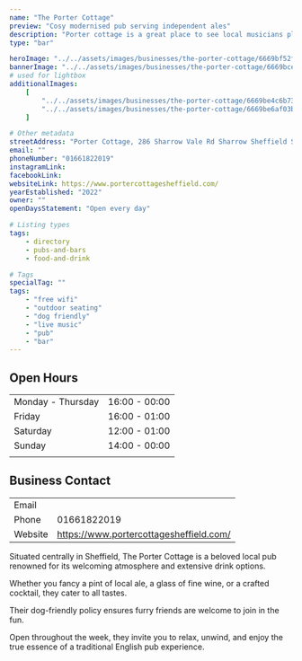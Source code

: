 ```yaml
---
name: "The Porter Cottage"
preview: "Cosy modernised pub serving independent ales"
description: "Porter cottage is a great place to see local musicians play live music, and try a fantastic collection of drinks. Friendly staff and fun events throughout the evening make this a place you must visit!"
type: "bar"

heroImage: "../../assets/images/businesses/the-porter-cottage/6669bf52faa21441b24d471a_Screenshot-2024-06-12-at-16.31.21.png"
bannerImage: "../../assets/images/businesses/the-porter-cottage/6669bce18891743c49cf0d46_lr-04-Dirty-Habit-Porter-Cottage.jpg"
# used for lightbox
additionalImages:
    [
        "../../assets/images/businesses/the-porter-cottage/6669be4c6b73dcf3665bf384_porter-cottage-2022.jpg",
        "../../assets/images/businesses/the-porter-cottage/6669be6af03b02842eccefbb_pic-2.jpg",
    ]

# Other metadata
streetAddress: "Porter Cottage, 286 Sharrow Vale Rd Sharrow Sheffield S11 8ZL United Kingdom"
email: ""
phoneNumber: "01661822019"
instagramLink:
facebookLink:
websiteLink: https://www.portercottagesheffield.com/
yearEstablished: "2022"
owner: ""
openDaysStatement: "Open every day"

# Listing types
tags:
    - directory
    - pubs-and-bars
    - food-and-drink

# Tags
specialTag: ""
tags:
    - "free wifi"
    - "outdoor seating"
    - "dog friendly"
    - "live music"
    - "pub"
    - "bar"
---
```


## Open Hours

|                   |               |
| ----------------- | ------------- |
| Monday - Thursday | 16:00 - 00:00 |
| Friday            | 16:00 - 01:00 |
| Saturday          | 12:00 - 01:00 |
| Sunday            | 14:00 - 00:00 |
|                   |               |

## Business Contact

|         |                                         |
| ------- | --------------------------------------- |
| Email   |                                         |
| Phone   | 01661822019                             |
| Website | https://www.portercottagesheffield.com/ |

Situated centrally in Sheffield, The Porter Cottage is a beloved local pub renowned for its welcoming atmosphere and extensive drink options.

Whether you fancy a pint of local ale, a glass of fine wine, or a crafted cocktail, they cater to all tastes.

Their dog-friendly policy ensures furry friends are welcome to join in the fun.

Open throughout the week, they invite you to relax, unwind, and enjoy the true essence of a traditional English pub experience.
